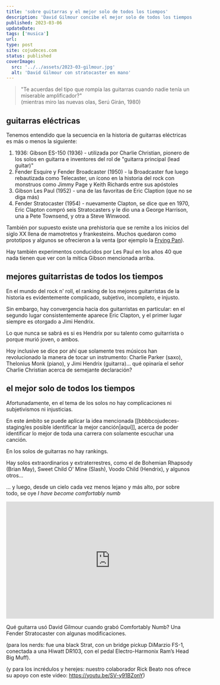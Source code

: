 ```yaml
---
title: 'sobre guitarras y el mejor solo de todos los tiempos'
description: 'David Gilmour concibe el mejor solo de todos los tiempos'
published: 2023-03-06
updateDate:
tags: ['musica']
url:
type: post
site: cojudeces.com
status: published
coverImage:
  src: '../../assets/2023-03-gilmour.jpg'
  alt: 'David Gilmour con stratocaster en mano'
---
```


> "Te acuerdas del tipo que rompía las guitarras cuando nadie tenía un miserable amplificador?"\
> (mientras miro las nuevas olas, Serú Girán, 1980)

## guitarras eléctricas

Tenemos entendido que la secuencia en la historia de guitarras eléctricas es más o menos la siguiente:

1. 1936: Gibson ES-150 (1936) - utilizada por Charlie Christian, pionero de los solos en guitarra e inventores del rol de "guitarra principal (lead guitar)"
2. Fender Esquire y Fender Broadcaster (1950) - la Broadcaster fue luego rebautizada como Telecaster, un ícono en la historia del rock con monstruos como Jimmy Page y Keith Richards entre sus apóstoles
3. Gibson Les Paul (1952) - una de las favoritas de Eric Claption (que no se diga más)
4. Fender Stratocaster (1954) - nuevamente Clapton, se dice que en 1970, Eric Clapton compró seis Stratocasters y le dio una a George Harrison, una a Pete Townsend, y otra a Steve Winwood.

También por supuesto existe una prehistoria que se remite a los inicios del siglo XX llena de mamotretos y frankesteins. Muchos quedaron como prototipos y algunos se ofrecieron a la venta (por ejemplo la [Frying Pan](https://www.metmuseum.org/art/collection/search/729575)).

Hay también experimentos conducidos por Les Paul en los años 40 que nada tienen que ver con la mítica Gibson mencionada arriba.

## mejores guitarristas de todos los tiempos

En el mundo del rock n' roll, el ranking de los mejores guitarristas de la historia es evidentemente complicado, subjetivo, incompleto, e injusto.

Sin embargo, hay convergencia hacia dos guitarristas en particular: en el segundo lugar consistentemente aparece Eric Clapton, y el primer lugar siempre es otorgado a Jimi Hendrix.

Lo que nunca se sabrá es si es Hendrix por su talento como guitarrista o porque murió joven, o ambos.

Hoy inclusive se dice por ahí que solamente tres músicos han revolucionado la manera de tocar un instrumento: Charlie Parker (saxo), Thelonius Monk (piano), y Jimi Hendrix (guitarra)... qué opinaría el señor Charlie Christian acerca de semejante declaración?

## el mejor solo de todos los tiempos

Afortunadamente, en el tema de los solos no hay complicaciones ni subjetivismos ni injusticias.

En este ámbito se puede aplicar la idea mencionada [[bbbbcojudeces-staging/es posible identificar la mejor canción|aquí]], acerca de poder identificar lo mejor de toda una carrera con solamente escuchar una canción.

En los solos de guitarras no hay rankings.

Hay solos extraordinarios y extraterrestres, como el de Bohemian Rhapsody (Brian May), Sweet Child O' Mine (Slash), Voodo Child (Hendrix), y algunos otros...

... y luego, desde un cielo cada vez menos lejano y más alto, por sobre todo, se oye _I have become comfortably numb_

<iframe width="560" height="315" src="https://www.youtube.com/embed/x-xTttimcNk?si=GSPVK0ah4ycCKGkM&amp;start=269" title="YouTube video player" frameborder="0" allow="accelerometer; autoplay; clipboard-write; encrypted-media; gyroscope; picture-in-picture; web-share" referrerpolicy="strict-origin-when-cross-origin" allowfullscreen></iframe>

Qué guitarra usó David Gilmour cuando grabó Comfortably Numb? Una Fender Stratocaster con algunas modificaciones.

(para los nerds: fue una black Strat, con un bridge pickup DiMarzio FS-1, conectada a una Hiwatt DR103, con el pedal Electro-Harmonix Ram’s Head Big Muff).

(y para los incrédulos y herejes: nuestro colaborador Rick Beato nos ofrece su apoyo con este video: https://youtu.be/SV-y91BZonY)
